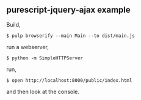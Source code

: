 purescript-jquery-ajax example
------------------------------

Build, 

    $ pulp browserify --main Main --to dist/main.js

run a webserver,

    $ python -m SimpleHTTPServer

run,

    $ open http://localhost:8000/public/index.html

and then look at the console.
